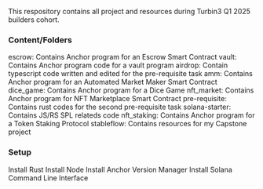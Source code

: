 This respository contains all project and resources during Turbin3 Q1 2025 builders cohort.


### Content/Folders
escrow: Contains Anchor program for an Escrow Smart Contract
vault: Contains Anchor program code for a vault program
airdrop: Contain typescript code written and edited for the pre-requisite task
amm: Contains Anchor program for an Automated Market Maker Smart Contract
dice_game: Contains Anchor program for a Dice Game
nft_market: Contains Anchor program for NFT Marketplace Smart Contract
pre-requisite: Contains rust codes for the second pre-requisite task
solana-starter: Contains JS/RS SPL relateds code
nft_staking: Contains Anchor program for a Token Staking Protocol
stableflow: Contains resources for my Capstone project


### Setup
Install Rust
Install Node
Install Anchor Version Manager
Install Solana Command Line Interface